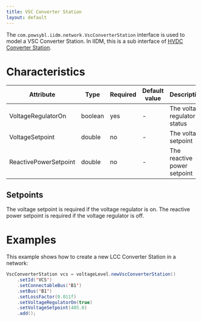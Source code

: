 ```yaml
---
title: VSC Converter Station
layout: default
---
```


The `com.powsybl.iidm.network.VscConverterStation` interface is used to model a VSC Converter Station. In IIDM, this is
a sub interface of [HVDC Converter Station](hvdcConverterStation.md).

# Characteristics

| Attribute | Type | Required | Default value | Description |
| --------- | ---- | -------- | ------------- | ----------- |
| VoltageRegulatorOn | boolean | yes | - | The voltage regulator status |
| VoltageSetpoint | double | no | - | The voltage setpoint |
| ReactivePowerSetpoint | double | no | - | The reactive power setpoint |

## Setpoints
The voltage setpoint is required if the voltage regulator is on.
The reactive power setpoint is required if the voltage regulator is off.

# Examples
This example shows how to create a new LCC Converter Station in a network:
```java
VscConverterStation vcs = voltageLevel.newVscConverterStation()
    .setId('VCS')
    .setConnectableBus('B1')
    .setBus('B1')
    .setLossFactor(0.011f)
    .setVoltageRegulatorOn(true)
    .setVoltageSetpoint(405.0)
    .add();
```
